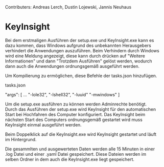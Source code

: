 Contributers: Andreas Lerch, Dustin Lojewski, Jannis Neuhaus
# KeyInsight
Bei dem erstmaligen Ausführen der setup.exe und KeyInsight.exe kann es dazu kommen, dass Windows aufgrund des unbekannten Herausgebers verhindert die Anwendungen auszuführen.
Beim Verhindern durch Windows wird eine Meldung angezeigt, diese kann durch drücken auf "Weitere Informationen" und dann "Trotzdem Ausführen" gelöst werden,
wodurch dann auch die Anwendungen ordnungsgemäß ausgeführt werden.

Um Kompilierung zu ermöglichen, diese Befehle der tasks.json hinzufügen.

tasks.json

"args": [
    ...
    "-lole32",
    "-lshell32",
    "-luuid"
    "-mwindows"
   ]

Um die setup.exe ausführen zu können werden Adminrechte benötigt.
Durch das Ausführen der setup.exe wird KeyInsight für den automatischen Start bei Hochfahren des Computer konfiguriert.
Das KeyInsight beim nächsten Start des Computers ordnungsgemäß gestartet wird muss KeyInsight einmal ausgeführt werden.

Beim Doppelklick auf die KeyInsight.exe wird KeyInsight gestartet und läuft im Hintergrund.

Die gesammlten und ausgewerteten Daten werden alle 15 Minuten in einer .log Datei und einer .yaml Datei gespeichert.
Diese Dateien werden im selben Ordner in dem auch die KeyInsight.exe liegt gespeichert.
